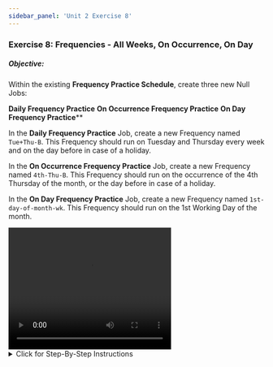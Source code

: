 ```yaml
---
sidebar_panel: 'Unit 2 Exercise 8'
---
```


### Exercise 8: Frequencies - All Weeks, On Occurrence, On Day

##### Objective: 

Within the existing **Frequency Practice Schedule**, create three new Null Jobs:

**Daily Frequency Practice**
**On Occurrence Frequency Practice**
**On Day Frequency Practice****

In the **Daily Frequency Practice** Job, create a new Frequency named ```Tue+Thu-B```. This Frequency should run on Tuesday and Thursday every week and on the day before in case of a holiday.

In the **On Occurrence Frequency Practice** Job, create a new Frequency named ```4th-Thu-B```. This Frequency should run on the occurrence of the 4th Thursday of the month, or the day before in case of a holiday.

In the **On Day Frequency Practice** Job, create a new Frequency named ```1st-day-of-month-wk```. This Frequency should run on the 1st Working Day of the month.


<div>
<video width="320" height="240" controls>
  <source src="videobasic/U2E8.mp4" type="video/mp4"></source>
Your browser does not support the video tag.
</video>
</div>

<details>

<summary>Click for Step-By-Step Instructions</summary>

1.	Open the **Job Master**.
2.	Select the **Frequency Practice** Schedule from the **Schedule** drop-down menu.
3.	Click the **Add** button to add a Null Job.
4.	Enter **Daily Frequency Practice** in the **Name** text field.
5.	Click the **Save** button.
6.	Repeat Steps 3-5 creating two more Null Jobs:
  *	**On Occurrence Frequency Practice**
  *	**On Day Frequency Practice**
7.	Frequency: **All Weeks**
  *	Select **Daily Frequency Practice** in the Job Name drop-down menu.
  *	Click on the **Frequency** tab.
  *	Click the **Add** button below the **Frequency List**.
  *	Click the **Create new frequency** radio button.
  *	Type **Tue+Thu-B** in the Frequency Name field.
  *	Click **Next**.
  *	Select the **All Weeks** radio button.
  *	Mark the checkboxes next to **Tuesday** and **Thursday** in the **Days of the Week** parameter.
  *	Click the **Forecast** Button.
  *	Move the **Forecast** and **Frequency Definition Wizard** screens so that you can see both.
  *	The F**orecast** screen should show all Tuesday and Thursday dates in green unless they are a holiday. If there is a Tuesday or Thursday holiday the previous day should be green.
  *	Change the **A/O/B/N** setting from **Before Date** to **After Date** and notice the change in your Forecast screen.
  *	Next change the **A/O/B/N** setting to **On Date**, and then **Not Schedule** to see what those settings do.
  *	Finally change the **A/O/B/N** back to **Before Date**.
  *	Click **Finish**
8.	Frequency: **On Occurrence**
  *	Select **On Occurrence Frequency Practice** in the Job Name drop-down menu.
  *	While in the Frequency Screen, click the **Add** button below the **Frequency List**.
  *	Click the **Create new Frequency** radio button.
  *	Type **4th-Thu-B** in the **Frequency Name** field.
  *	Click **Next**.
  *	Select the **On Occurrence** radio button.
  *	Mark the checkbox next to **Thursday** in the **Days of the Week** parameter.
  *	Select the **4th** radio button for the **On Occurrence** parameter in the lower right side of the screen.
  *	Leave the **A/O/B/N** setting on **Before Date**
  *	Click the **Forecast** Button.
  *	Move the **Forecast** and **Frequency Definition** Wizard screens so that you can see both.
  *	On the **Forecast** screen, the 4th Thursday of every month should be green except for Thanksgiving. The day before Thanksgiving should be green.
  *	Click **Finish**.
9.	Frequency: **On Day**
  *	Select **On Day Frequency Practice** in the Job Name drop-down menu
  *	While in the Frequency Screen, click the **Add** button below the **Frequency List**. 
  *	Click the **Create new Frequency** radio button.
  *	Type **1st-day-of-month-wk** in the **Frequency Name** field.
  *	Click **Next**.
  *	Select the **On Day** radio button.
  *	Leave **Month Days** set to **On ```1``` Day**.
  *	Select the **1st Working day** radio button for the **Day Type** parameter under Month Days.
  *	Click the **Forecast** Button.
  *	Move the **Forecast** and **Frequency Definition Wizard** screens so that you can see both.
  *	On the **Forecast screen**, the **1st working day of every month** should be green _except for New Year’s Day_. Notice how holidays and weekends affect this Frequency.
  *	Click **Finish**.

</details>